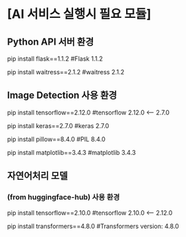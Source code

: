 # [AI 서비스 실행시 필요 모듈]

## Python API 서버 환경

pip install flask==1.1.2
#Flask 1.1.2

pip install waitress==2.1.2
#waitress 2.1.2



## Image Detection 사용 환경

pip install tensorflow==2.12.0
#tensorflow 2.12.0 <-- 2.7.0

pip install keras==2.7.0
#keras 2.7.0

pip install pillow==8.4.0
#PIL 8.4.0

pip install matplotlib==3.4.3
#matplotlib 3.4.3



## 자연어처리 모델
### (from huggingface-hub) 사용 환경

pip install tensorflow==2.10.0
#tensorflow 2.10.0 <-- 2.12.0

pip install transformers==4.8.0
#Transformers version: 4.8.0

